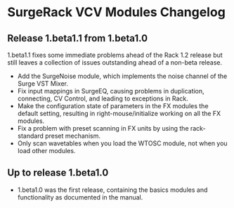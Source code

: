 # SurgeRack VCV Modules Changelog


## Release 1.beta1.1 from 1.beta1.0

1.beta1.1 fixes some immediate problems ahead of the Rack 1.2 release but still leaves a collection
of issues outstanding ahead of a non-beta release.

* Add the SurgeNoise module, which implements the noise channel of the Surge VST Mixer.
* Fix input mappings in SurgeEQ, causing problems in duplication, connecting, CV Control, and leading
  to exceptions in Rack.
* Make the configuration state of parameters in the FX modules the default setting, resulting in
  right-mouse/initialize working on all the FX modules.
* Fix a problem with preset scanning in FX units by using the rack-standard preset mechanism.
* Only scan wavetables when you load the WTOSC module, not when you load other modules.

## Up to release 1.beta1.0

* 1.beta1.0 was the first release, containing the basics modules and functionality as documented
  in the manual.
